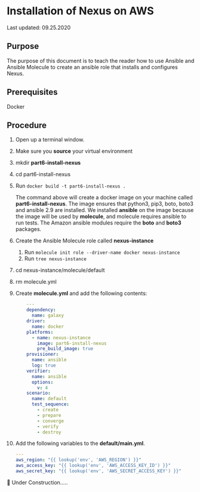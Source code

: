 # Installation of Nexus on AWS

Last updated: 09.25.2020

## Purpose

The purpose of this document is to teach the reader how to use Ansible
and Ansible Molecule to create an ansible role that installs and configures
Nexus.

## Prerequisites

Docker

## Procedure
1. Open up a terminal window.

1. Make sure you **source** your virtual environment

1. mkdir **part6-install-nexus**

1. cd part6-install-nexus
  
1. Run `docker build -t part6-install-nexus .`

   The command above will create a docker image
   on your machine called **part6-install-nexus**.
   The image ensures that python3, pip3, boto, boto3 and ansible 2.9
   are installed.  We installed **ansible** on the image
   because the image will be used by **molecule**, and
   molecule requires ansible to run tests.  The Amazon ansible modules
   require the  **boto** and **boto3** packages.

1. Create the Ansible Molecule role called **nexus-instance**

    1. Run `molecule init role --driver-name docker nexus-instance`
    1. Run `tree nexus-instance`
    
1. cd nexus-instance/molecule/default

1. rm molecule.yml

1. Create **molecule.yml** and add the following contents:

    ```yaml
        ---
        dependency:
          name: galaxy
        driver:
          name: docker
        platforms:
          - name: nexus-instance
            image: part6-install-nexus
            pre_build_image: true
        provisioner:
          name: ansible
          log: true
        verifier:
          name: ansible
          options:
            v: 4
        scenario:
          name: default
          test_sequence:
            - create
            - prepare
            - converge
            - verify
            - destroy
    ```

1. Add the following variables to the **default/main.yml**.
 
     ```yaml
     ---
     aws_region: "{{ lookup('env', 'AWS_REGION') }}"
     aws_access_key: "{{ lookup('env', 'AWS_ACCESS_KEY_ID') }}"
     aws_secret_key: "{{ lookup('env', 'AWS_SECRET_ACCESS_KEY') }}"
     ```
 
:construction: Under Construction.....